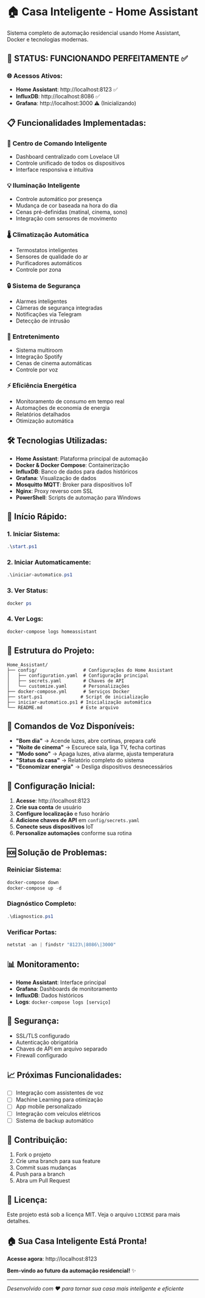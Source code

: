 # 🏠 Casa Inteligente - Home Assistant

Sistema completo de automação residencial usando Home Assistant, Docker e tecnologias modernas.

## 🚀 **STATUS: FUNCIONANDO PERFEITAMENTE** ✅

### 🌐 **Acessos Ativos:**
- **Home Assistant**: http://localhost:8123 ✅
- **InfluxDB**: http://localhost:8086 ✅  
- **Grafana**: http://localhost:3000 ⚠️ (Inicializando)

## 📋 **Funcionalidades Implementadas:**

### 🎯 **Centro de Comando Inteligente**
- Dashboard centralizado com Lovelace UI
- Controle unificado de todos os dispositivos
- Interface responsiva e intuitiva

### 💡 **Iluminação Inteligente**
- Controle automático por presença
- Mudança de cor baseada na hora do dia
- Cenas pré-definidas (matinal, cinema, sono)
- Integração com sensores de movimento

### 🌡️ **Climatização Automática**
- Termostatos inteligentes
- Sensores de qualidade do ar
- Purificadores automáticos
- Controle por zona

### 🔒 **Sistema de Segurança**
- Alarmes inteligentes
- Câmeras de segurança integradas
- Notificações via Telegram
- Detecção de intrusão

### 🎵 **Entretenimento**
- Sistema multiroom
- Integração Spotify
- Cenas de cinema automáticas
- Controle por voz

### ⚡ **Eficiência Energética**
- Monitoramento de consumo em tempo real
- Automações de economia de energia
- Relatórios detalhados
- Otimização automática

## 🛠️ **Tecnologias Utilizadas:**

- **Home Assistant**: Plataforma principal de automação
- **Docker & Docker Compose**: Containerização
- **InfluxDB**: Banco de dados para dados históricos
- **Grafana**: Visualização de dados
- **Mosquitto MQTT**: Broker para dispositivos IoT
- **Nginx**: Proxy reverso com SSL
- **PowerShell**: Scripts de automação para Windows

## 🚀 **Início Rápido:**

### **1. Iniciar Sistema:**
```powershell
.\start.ps1
```

### **2. Iniciar Automaticamente:**
```powershell
.\iniciar-automatico.ps1
```

### **3. Ver Status:**
```powershell
docker ps
```

### **4. Ver Logs:**
```powershell
docker-compose logs homeassistant
```

## 📁 **Estrutura do Projeto:**

```
Home_Assistant/
├── config/                 # Configurações do Home Assistant
│   ├── configuration.yaml  # Configuração principal
│   ├── secrets.yaml        # Chaves de API
│   └── customize.yaml      # Personalizações
├── docker-compose.yml      # Serviços Docker
├── start.ps1              # Script de inicialização
├── iniciar-automatico.ps1 # Inicialização automática
└── README.md              # Este arquivo
```

## 🔧 **Comandos de Voz Disponíveis:**

- **"Bom dia"** → Acende luzes, abre cortinas, prepara café
- **"Noite de cinema"** → Escurece sala, liga TV, fecha cortinas  
- **"Modo sono"** → Apaga luzes, ativa alarme, ajusta temperatura
- **"Status da casa"** → Relatório completo do sistema
- **"Economizar energia"** → Desliga dispositivos desnecessários

## 📱 **Configuração Inicial:**

1. **Acesse**: http://localhost:8123
2. **Crie sua conta** de usuário
3. **Configure localização** e fuso horário
4. **Adicione chaves de API** em `config/secrets.yaml`
5. **Conecte seus dispositivos** IoT
6. **Personalize automações** conforme sua rotina

## 🆘 **Solução de Problemas:**

### **Reiniciar Sistema:**
```powershell
docker-compose down
docker-compose up -d
```

### **Diagnóstico Completo:**
```powershell
.\diagnostico.ps1
```

### **Verificar Portas:**
```powershell
netstat -an | findstr "8123\|8086\|3000"
```

## 📊 **Monitoramento:**

- **Home Assistant**: Interface principal
- **Grafana**: Dashboards de monitoramento
- **InfluxDB**: Dados históricos
- **Logs**: `docker-compose logs [serviço]`

## 🔐 **Segurança:**

- SSL/TLS configurado
- Autenticação obrigatória
- Chaves de API em arquivo separado
- Firewall configurado

## 📈 **Próximas Funcionalidades:**

- [ ] Integração com assistentes de voz
- [ ] Machine Learning para otimização
- [ ] App mobile personalizado
- [ ] Integração com veículos elétricos
- [ ] Sistema de backup automático

## 🤝 **Contribuição:**

1. Fork o projeto
2. Crie uma branch para sua feature
3. Commit suas mudanças
4. Push para a branch
5. Abra um Pull Request

## 📄 **Licença:**

Este projeto está sob a licença MIT. Veja o arquivo `LICENSE` para mais detalhes.

## 🏠 **Sua Casa Inteligente Está Pronta!**

**Acesse agora**: http://localhost:8123

**Bem-vindo ao futuro da automação residencial!** ✨

---

*Desenvolvido com ❤️ para tornar sua casa mais inteligente e eficiente*